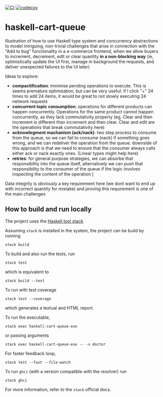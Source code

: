 [![CI](https://github.com/alessandrocandolini/haskell-cart-queue/actions/workflows/ci.yml/badge.svg)](https://github.com/alessandrocandolini/haskell-cart-queue/actions/workflows/ci.yml) [![codecov](https://codecov.io/gh/alessandrocandolini/haskell-cart-queue/graph/badge.svg?token=DMz0c9rmYq)](https://codecov.io/gh/alessandrocandolini/haskell-cart-queue)


# haskell-cart-queue

Illustration of how to use Haskell type system and concurrency abstractions to model intriguing, non-trivial challenges that arise in connection with the "Add to bug" functionality in a e-commerce frontend, when we allow buyers to increment, decrement, edit or clear quantity **in a non-blocking way**  (ie, optimistically update the UI first, manage in background the requests, and deliver unexpected failures to the UI later)

Ideas to explore: 
* **compactification**: minimise pending operations to execute. This is seems premature optimisation, but can be very useful: if I click "+" 24 times to add 24 items, it would be great to not slowly executing 24 network requests  
* **concurrent topic consumption**: operations for different products can happen concurrently. Operations for the same product cannot happen concurrently, as they lack commutativity property (eg, Clear and then increment is different than increment and then clear. Clear and edit are the operations that break commutativity here) 
* **acknowlegment machanism (ack/nack)**: two step process to consume from the queue, so we can fail to consume (nack) if something goes wrong, and we can redeliver the operation from the queue. downside of this approach is that we need to ensure that the consumer always calls either ack or nack exactly ones. (Linear types might help here)
* **retries**: for general purpose strategies, we can absorbe that responsibility into the queue itself, alternatively we can push that responsibility to the consumer of the queue if the logic involves inspecting the content of the operation ]

Data integrity is obviously a key requirement here (we dont want to end up with incorrect quantity for mistake) and proving this requirement is one of the main challenges

## How to build and run locally

The project uses the [Haskell tool stack](https://docs.haskellstack.org/en/stable/README/).

Assuming `stack` is installed in the system, the project can be build by running
```
stack build
```
To build and also run the tests, run
```
stack test
```
which is equivalent to
```
stack build --test
```
To run with test coverage
```
stack test --coverage
```
which generates a textual and HTML report.

To run the executable,
```
stack exec haskell-cart-queue-exe
```
or passing arguments
```
stack exec haskell-cart-queue-exe -- -v doctor
```

For faster feedback loop,
```
stack test --fast --file-watch
```
To run `ghci` (with a version compatible with the resolver) run
```
stack ghci
```
For more information, refer to the `stack` official docs.
